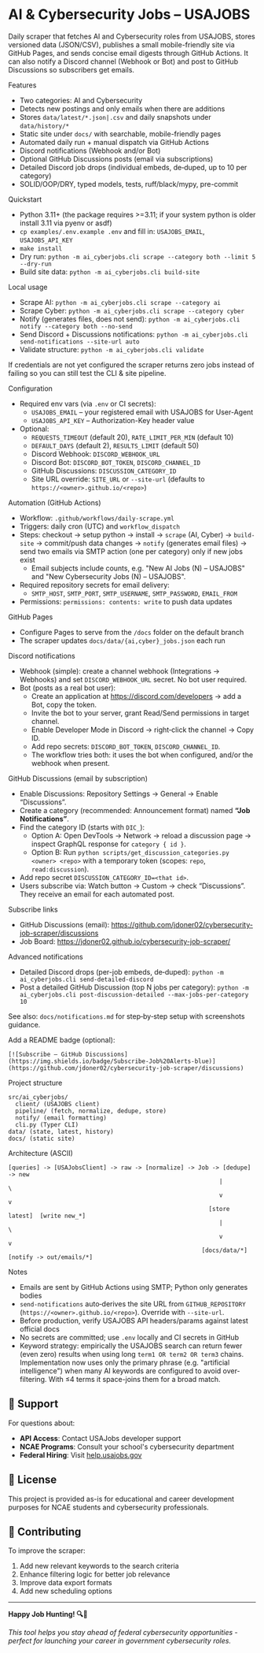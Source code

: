 # AI & Cybersecurity Jobs – USAJOBS

Daily scraper that fetches AI and Cybersecurity roles from USAJOBS, stores versioned data (JSON/CSV), publishes a small mobile-friendly site via GitHub Pages, and sends concise email digests through GitHub Actions. It can also notify a Discord channel (Webhook or Bot) and post to GitHub Discussions so subscribers get emails.

Features
- Two categories: AI and Cybersecurity
- Detects new postings and only emails when there are additions
- Stores `data/latest/*.json|.csv` and daily snapshots under `data/history/*`
- Static site under `docs/` with searchable, mobile-friendly pages
- Automated daily run + manual dispatch via GitHub Actions
- Discord notifications (Webhook and/or Bot)
- Optional GitHub Discussions posts (email via subscriptions)
- Detailed Discord job drops (individual embeds, de‑duped, up to 10 per category)
- SOLID/OOP/DRY, typed models, tests, ruff/black/mypy, pre-commit

Quickstart
- Python 3.11+ (the package requires >=3.11; if your system python is older install 3.11 via pyenv or asdf)
- `cp examples/.env.example .env` and fill in: `USAJOBS_EMAIL`, `USAJOBS_API_KEY`
- `make install`
- Dry run: `python -m ai_cyberjobs.cli scrape --category both --limit 5 --dry-run`
- Build site data: `python -m ai_cyberjobs.cli build-site`

Local usage
- Scrape AI: `python -m ai_cyberjobs.cli scrape --category ai`
- Scrape Cyber: `python -m ai_cyberjobs.cli scrape --category cyber`
- Notify (generates files, does not send): `python -m ai_cyberjobs.cli notify --category both --no-send`
- Send Discord + Discussions notifications: `python -m ai_cyberjobs.cli send-notifications --site-url auto`
- Validate structure: `python -m ai_cyberjobs.cli validate`

If credentials are not yet configured the scraper returns zero jobs instead of failing so you can still test the CLI & site pipeline.

Configuration
- Required env vars (via `.env` or CI secrets):
  - `USAJOBS_EMAIL` – your registered email with USAJOBS for User-Agent
  - `USAJOBS_API_KEY` – Authorization-Key header value
- Optional:
  - `REQUESTS_TIMEOUT` (default 20), `RATE_LIMIT_PER_MIN` (default 10)
  - `DEFAULT_DAYS` (default 2), `RESULTS_LIMIT` (default 50)
  - Discord Webhook: `DISCORD_WEBHOOK_URL`
  - Discord Bot: `DISCORD_BOT_TOKEN`, `DISCORD_CHANNEL_ID`
  - GitHub Discussions: `DISCUSSION_CATEGORY_ID`
  - Site URL override: `SITE_URL` or `--site-url` (defaults to `https://<owner>.github.io/<repo>`)

 Automation (GitHub Actions)
- Workflow: `.github/workflows/daily-scrape.yml`
- Triggers: daily cron (UTC) and `workflow_dispatch`
- Steps: checkout → setup python → install → `scrape` (AI, Cyber) → `build-site` → commit/push data changes → `notify` (generates email files) → send two emails via SMTP action (one per category) only if new jobs exist
  - Email subjects include counts, e.g. "New AI Jobs (N) – USAJOBS" and "New Cybersecurity Jobs (N) – USAJOBS".
- Required repository secrets for email delivery:
  - `SMTP_HOST`, `SMTP_PORT`, `SMTP_USERNAME`, `SMTP_PASSWORD`, `EMAIL_FROM`
- Permissions: `permissions: contents: write` to push data updates

GitHub Pages
- Configure Pages to serve from the `/docs` folder on the default branch
- The scraper updates `docs/data/{ai,cyber}_jobs.json` each run

Discord notifications
- Webhook (simple): create a channel webhook (Integrations → Webhooks) and set `DISCORD_WEBHOOK_URL` secret. No bot user required.
- Bot (posts as a real bot user):
  - Create an application at https://discord.com/developers → add a Bot, copy the token.
  - Invite the bot to your server, grant Read/Send permissions in target channel.
  - Enable Developer Mode in Discord → right‑click the channel → Copy ID.
  - Add repo secrets: `DISCORD_BOT_TOKEN`, `DISCORD_CHANNEL_ID`.
  - The workflow tries both: it uses the bot when configured, and/or the webhook when present.

GitHub Discussions (email by subscription)
- Enable Discussions: Repository Settings → General → Enable “Discussions”.
- Create a category (recommended: Announcement format) named **“Job Notifications”**.
- Find the category ID (starts with `DIC_`):
  - Option A: Open DevTools → Network → reload a discussion page → inspect GraphQL response for `category { id }`.
  - Option B: Run `python scripts/get_discussion_categories.py <owner> <repo>` with a temporary token (scopes: `repo`, `read:discussion`).
- Add repo secret `DISCUSSION_CATEGORY_ID=<that id>`.
- Users subscribe via: Watch button → Custom → check “Discussions”. They receive an email for each automated post.

Subscribe links
- GitHub Discussions (email): https://github.com/jdoner02/cybersecurity-job-scraper/discussions
- Job Board: https://jdoner02.github.io/cybersecurity-job-scraper/

Advanced notifications
- Detailed Discord drops (per-job embeds, de‑duped): `python -m ai_cyberjobs.cli send-detailed-discord`
- Post a detailed GitHub Discussion (top N jobs per category): `python -m ai_cyberjobs.cli post-discussion-detailed --max-jobs-per-category 10`

See also: `docs/notifications.md` for step‑by‑step setup with screenshots guidance.

Add a README badge (optional):
```
[![Subscribe – GitHub Discussions](https://img.shields.io/badge/Subscribe-Job%20Alerts-blue)](https://github.com/jdoner02/cybersecurity-job-scraper/discussions)
```

Project structure
```
src/ai_cyberjobs/
  client/ (USAJOBS client)
  pipeline/ (fetch, normalize, dedupe, store)
  notify/ (email formatting)
  cli.py (Typer CLI)
data/ (state, latest, history)
docs/ (static site)
```

Architecture (ASCII)
```
[queries] -> [USAJobsClient] -> raw -> [normalize] -> Job -> [dedupe] -> new
                                                            |            \
                                                            v             v
                                                         [store latest]  [write new_*]
                                                            |             \
                                                            v              v
                                                       [docs/data/*]     [notify -> out/emails/*]
```

Notes
- Emails are sent by GitHub Actions using SMTP; Python only generates bodies
- `send-notifications` auto‑derives the site URL from `GITHUB_REPOSITORY` (`https://<owner>.github.io/<repo>`). Override with `--site-url`.
- Before production, verify USAJOBS API headers/params against latest official docs
- No secrets are committed; use `.env` locally and CI secrets in GitHub
- Keyword strategy: empirically the USAJOBS search can return fewer (even zero) results
  when using long `term1 OR term2 OR term3` chains. Implementation now uses only the
  primary phrase (e.g. "artificial intelligence") when many AI keywords are configured
  to avoid over-filtering. With ≤4 terms it space-joins them for a broad match.


## 📧 Support

For questions about:
- **API Access**: Contact USAJobs developer support
- **NCAE Programs**: Consult your school's cybersecurity department
- **Federal Hiring**: Visit [help.usajobs.gov](https://help.usajobs.gov/)

## 📄 License

This project is provided as-is for educational and career development purposes for NCAE students and cybersecurity professionals.

## 🤝 Contributing

To improve the scraper:
1. Add new relevant keywords to the search criteria
2. Enhance filtering logic for better job relevance
3. Improve data export formats
4. Add new scheduling options

---

**Happy Job Hunting! 🔍💼**

*This tool helps you stay ahead of federal cybersecurity opportunities - perfect for launching your career in government cybersecurity roles.*
